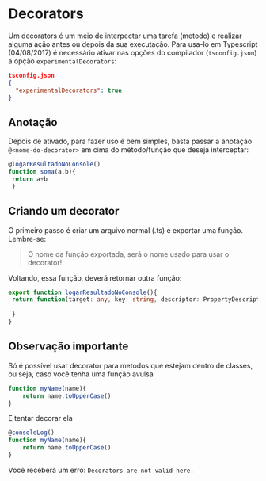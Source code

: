 # Decorators

Um decorators é um meio de interpectar uma tarefa (metodo) e realizar alguma ação antes ou depois da sua executação. Para usa-lo em Typescript (04/08/2017) é necessário ativar nas opções do compilador (`tsconfig.json`) a opção `experimentalDecorators`:

```json
tsconfig.json
{
  "experimentalDecorators": true
}
```

## Anotação
Depois de ativado, para fazer uso é bem simples, basta passar a anotação `@<nome-do-decorator>` em cima do método/função que deseja interceptar: 

```typescript
@logarResultadoNoConsole()
function soma(a,b){
 return a+b
 }
 ```
 
 ## Criando um decorator
 O primeiro passo é criar um arquivo normal (.ts) e exportar uma função. Lembre-se:
 > O nome da função exportada, será o nome usado para usar o decorator!
 
 Voltando, essa função, deverá retornar outra função:
 
 ```typescript
 export function logarResultadoNoConsole(){
  return function(target: any, key: string, descriptor: PropertyDescriptor){
  
  }
 }
 ```
 
## Observação importante
Só é possível usar decorator para metodos que estejam dentro de classes, ou seja, caso você tenha uma função avulsa
```typescript
function myName(name){
    return name.toUpperCase()
}
```

E tentar decorar ela
```typescript
@consoleLog()
function myName(name){
    return name.toUpperCase()
}
```

Você receberá um erro: `Decorators are not valid here.`
